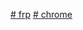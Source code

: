 [# frp](https://www.apkmirror.com/apk/rriven-llc/alliance-shield-device-owner/alliance-shield-device-owner-0-9-16-release/alliance-shield-device-owner-0-9-16-android-apk-download/)
[# chrome](https:chrome://downloads/)
